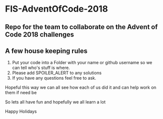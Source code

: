 
# FIS-AdventOfCode-2018

## Repo for the team to collaborate on the Advent of Code 2018 challenges

## A few house keeping rules
1. Put your code into a Folder with your name or github username so we can tell who's stuff is where.
2. Please add SPOILER_ALERT to any solutions
3. If you have any questions feel free to ask.

Hopeful this way we can all see how each of us did it and can help work on them if need be

So lets all have fun and hopefully we all learn a lot

Happy Holidays